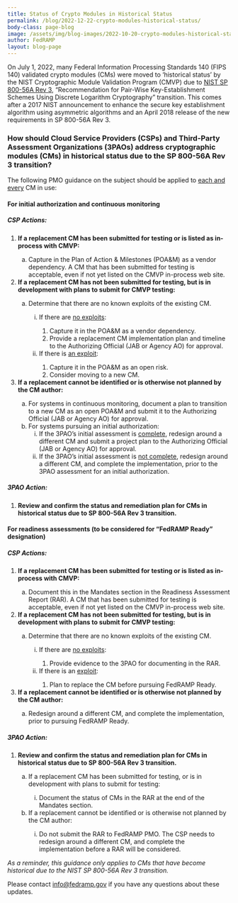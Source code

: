 ```yaml
---
title: Status of Crypto Modules in Historical Status
permalink: /blog/2022-12-22-crypto-modules-historical-status/
body-class: page-blog
image: /assets/img/blog-images/2022-10-20-crypto-modules-historical-status.png
author: FedRAMP
layout: blog-page
---
```

On July 1, 2022, many Federal Information Processing Standards 140 (FIPS 140) validated crypto modules (CMs) were moved to ‘historical status’ by the NIST Cryptographic Module Validation Program (CMVP) due to <a href="https://nvlpubs.nist.gov/nistpubs/SpecialPublications/nist.sp.800-56Ar3.pdf" target="_blank" rel="noopener noreferrer">NIST SP 800-56A Rev 3</a>, “Recommendation for Pair-Wise Key-Establishment Schemes Using Discrete Logarithm Cryptography” transition. This comes after a 2017 NIST announcement to enhance the secure key establishment algorithm using asymmetric algorithms and an April 2018 release of the new requirements in SP 800-56A Rev 3.

<h3>How should Cloud Service Providers (CSPs) and Third-Party Assessment Organizations (3PAOs) address cryptographic modules (CMs) in historical status due to the SP 800-56A Rev 3 transition?</h3>

The following PMO guidance on the subject should be applied to <u>each and every</u> CM in use:
<h4>For initial authorization and continuous monitoring</h4> 
<h5>CSP Actions:</h5>
<ol type="1">
  <li><b>If a replacement CM has been submitted for testing or is listed as in-process with CMVP:</b></li> 
  <ol type="a">
    <li>Capture in the Plan of Action & Milestones (POA&M) as a vendor dependency. A CM that has been submitted for testing is acceptable, even if not yet listed on the CMVP in-process web site.</li>
  </ol>          
  <li><b>If a replacement CM has not been submitted for testing, but is in development with plans to submit for CMVP testing:</b></li>
  <ol type="a">
    <li>Determine that there are no known exploits of the existing CM.</li>
      <ol type="i">
        <li>If there are <u>no exploits</u>:</li>
    		  <ol type="1">
              <li>Capture it in the POA&M as a vendor dependency.</li>
              <li>Provide a replacement CM implementation plan and timeline to the Authorizing Official (JAB or Agency AO) for approval.</li>
    		  </ol>
        <li>If there is <u>an exploit</u>:</li>
    		  <ol type="1">
              <li>Capture it in the POA&M as an open risk.</li>
              <li>Consider moving to a new CM.</li>
    		  </ol>
     </ol> 
  </ol>            
  <li><b>If a replacement cannot be identified or is otherwise not planned by the CM author:</b></li>
  <ol type="a">
    <li>For systems in continuous monitoring, document a plan to transition to a new CM as an open POA&M and submit it to the Authorizing Official (JAB or Agency AO) for approval.</li>
   <li>For systems pursuing an initial authorization:
      <ol type="i">
       <li>If the 3PAO’s initial assessment is <u>complete</u>, redesign around a different CM and submit a project plan to the Authorizing Official (JAB or Agency AO) for approval.</li>  
        <li>If the 3PAO’s initial assessment is <u>not complete</u>, redesign around a different CM, and complete the implementation, prior to the 3PAO assessment for an initial authorization.</li>
     </ol>      
    </li>  
  </ol>
</ol>  
<h5>3PAO Action:</h5> 
<ol type="1">
  <li><b>Review and confirm the status and remediation plan for CMs in historical status due to SP 800-56A Rev 3 transition.</b></li>
</ol>  
<h4>For readiness assessments (to be considered for “FedRAMP Ready” designation)</h4> 
<h5>CSP Actions:</h5>
<ol type="1">
  <li><b>If a replacement CM has been submitted for testing or is listed as in-process with CMVP:</b></li>
    <ol type="a">
    <li>Document this in the Mandates section in the Readiness Assessment Report (RAR). A CM that has been submitted for testing is acceptable, even if not yet listed on the CMVP in-process web site.</li>
    </ol>     
  <li><b>If a replacement CM has not been submitted for testing, but is in development with plans to submit for CMVP testing:</b></li>
    <ol type="a">
     <li>Determine that there are no known exploits of the existing CM.</li>
       <ol type="i">
         <li>If there are <u>no exploits</u>:</li>
    	    	<ol type="1"> 
              <li>Provide evidence to the 3PAO for documenting in the RAR.</li>
    	    	</ol>
         <li>If there is an <u>exploit</u>:</li>
    		    <ol type="1"> 
              <li>Plan to replace the CM before pursuing FedRAMP Ready.</li>
    		    </ol>      
        </ol>
    </ol>              
  <li><b>If a replacement cannot be identified or is otherwise not planned by the CM author:</b></li>
    <ol type="a">
      <li>Redesign around a different CM, and complete the implementation, prior to pursuing FedRAMP Ready.</li>
    </ol>
</ol>        
<h5>3PAO Action:</h5>
<ol type="1">
  <li><b>Review and confirm the status and remediation plan for CMs in historical status due to SP 800-56A Rev 3 transition.</b></li>  
    <ol type="a">
     <li>If a replacement CM has been submitted for testing, or is in development with plans to submit for testing:</li> 
       <ol type="i">
         <li>Document the status of CMs in the RAR at the end of the Mandates section.</li>
       </ol>
    <li>If a replacement cannot be identified or is otherwise not planned by the CM author:</li>
       <ol type="i">
         <li>Do not submit the RAR to FedRAMP PMO. The CSP needs to redesign around a different CM, and complete the implementation before a RAR will be considered.</li>
       </ol>
    </ol> 
 </ol>  
 
*As a reminder, this guidance only applies to CMs that have become historical due to the NIST SP 800-56A Rev 3 transition.*

Please contact <a href="mailto:info@fedramp.gov">info@fedramp.gov</a> if you have any questions about these updates.
